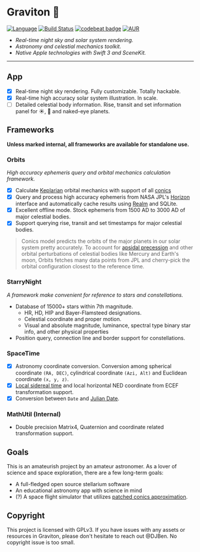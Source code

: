 # Graviton :milky_way:

[![Language](https://img.shields.io/badge/Swift-3.1-orange.svg?style=flat)](https://swift.org)
[![Build Status](https://travis-ci.com/DJBen/Graviton.svg?token=1KVrf6xTWoPqLKJBPuJ1&branch=master)](https://travis-ci.com/DJBen/Graviton)
[![codebeat badge](https://codebeat.co/badges/de61d36c-440a-4cc7-85cf-97379e08ef15)](https://codebeat.co/a/sihao-lu/projects/github-com-djben-graviton-master?maxAge=3600)
[![AUR](https://img.shields.io/aur/license/yaourt.svg)]()

- _Real-time night sky and solar system rendering._
- _Astronomy and celestial mechanics toolkit._
- _Native Apple technologies with Swift 3 and SceneKit._
----
## App
- [x] Real-time night sky rendering. Fully customizable. Totally hackable.
- [x] Real-time high accuracy solar system illustration. In scale.
- [ ] Detailed celestial body information. Rise, transit and set information panel for :sunny:, :first_quarter_moon_with_face: and naked-eye planets.

## Frameworks
__Unless marked internal, all frameworks are available for standalone use.__
### Orbits
_High accuracy ephemeris query and orbital mechanics calculation framework._
- [x] Calculate [Keplarian](https://en.wikipedia.org/wiki/Kepler_orbit) orbital mechanics with support of all [conics](https://en.wikipedia.org/wiki/Conic_section)
- [x] Query and process high accuracy ephemeris from NASA JPL's [Horizon](http://ssd.jpl.nasa.gov/?horizons) interface and automatically cache results using [Realm](https://realm.io) and SQLite.
- [x] Excellent offline mode. Stock ephemeris from 1500 AD to 3000 AD of major celestial bodies.
- [x] Support querying rise, transit and set timestamps for major celestial bodies.

> Conics model predicts the orbits of the major planets in our solar system pretty accurately. To account for [apsidal precession](https://en.wikipedia.org/wiki/Apsidal_precession) and other orbital perturbations of celestial bodies like Mercury and Earth's moon, Orbits fetches many data points from JPL and cherry-pick the orbital configuration closest to the reference time.

### StarryNight
_A framework make convenient for reference to stars and constellations._
- Database of 15000+ stars within 7th magnitude.
  - HR, HD, HIP and Bayer-Flamsteed designations.
  - Celestial coordinate and proper motion.
  - Visual and absolute magnitude, luminance, spectral type binary star info, and other physical properties
- Position query, connection line and border support for constellations.

### SpaceTime
- [x] Astronomy coordinate conversion. Conversion among spherical coordinate `(RA, DEC)`, cylindrical coordinate `(Azi, Alt)` and Euclidean coordinate `(x, y, z)`.
- [x] [Local sidereal time](https://en.wikipedia.org/wiki/Sidereal_time) and local horizontal NED coordinate from ECEF transformation support.
- [x] Conversion between `Date` and [Julian Date](https://en.wikipedia.org/wiki/Julian_day).

### MathUtil (Internal)
- Double precision Matrix4, Quaternion and coordinate related transformation support.

## Goals
This is an amateurish project by an amateur astronomer. As a lover of science and space exploration, there are a few long-term goals:

- A full-fledged open source stellarium software
- An educational astronomy app with science in mind
- (?) A space flight simulator that utilizes [patched conics approximation](https://en.wikipedia.org/wiki/Patched_conic_approximation).

## Copyright
This project is licensed with GPLv3.
If you have issues with any assets or resources in Graviton, please don't hesitate to reach out @DJBen. No copyright issue is too small.
